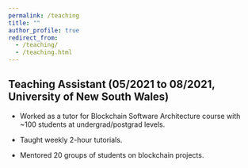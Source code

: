 ```yaml
---
permalink: /teaching
title: ""
author_profile: true
redirect_from: 
  - /teaching/
  - /teaching.html
---
```


##  Teaching Assistant (05/2021 to 08/2021, University of New South Wales)

* Worked as a tutor for Blockchain Software Architecture course with ~100 students at undergrad/postgrad levels.

* Taught weekly 2-hour tutorials.

* Mentored 20 groups of students on blockchain projects.
